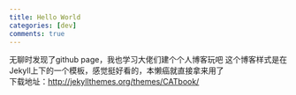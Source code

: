 ```yaml
---
title: Hello World
categories: [dev]
comments: true
---
```


无聊时发现了github page，我也学习大佬们建个个人博客玩吧
这个博客样式是在Jekyll上下的一个模板，感觉挺好看的，本懒癌就直接拿来用了  
下载地址：<http://jekyllthemes.org/themes/CATbook/>